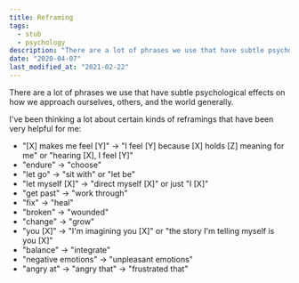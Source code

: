 ```yaml
---
title: Reframing
tags:
  - stub
  - psychology
description: "There are a lot of phrases we use that have subtle psychological effects on how we approach ourselves, others, and the world generally."
date: "2020-04-07"
last_modified_at: "2021-02-22"
---
```


There are a lot of phrases we use that have subtle psychological effects on how we approach ourselves, others, and the world generally.

I've been thinking a lot about certain kinds of reframings that have been very helpful for me:

* "[X] makes me feel [Y]" &rarr; "I feel [Y] because [X] holds [Z] meaning for me" or "hearing [X], I feel [Y]"
* "endure" &rarr; "choose"
* "let go" &rarr; "sit with" or "let be"
* "let myself [X]" &rarr; "direct myself [X]" or just "I [X]"
* "get past" &rarr; "work through"
* "fix" &rarr; "heal"
* "broken" &rarr; "wounded"
* "change" &rarr; "grow"
* "you [X]" &rarr; "I'm imagining you [X]" or "the story I'm telling myself is you [X]"
* "balance" &rarr; "integrate"
* "negative emotions" &rarr; "unpleasant emotions"
* "angry at" &rarr; "angry that" &rarr; "frustrated that"
